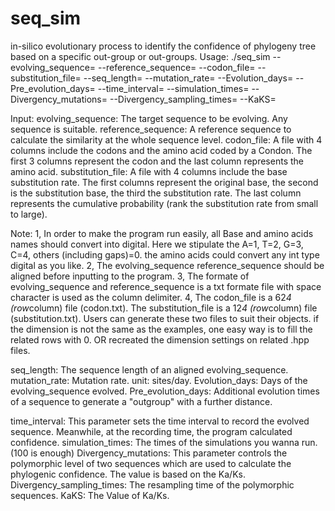 # seq_sim
in-silico evolutionary process to identify the confidence of phylogeny tree based on a specific out-group or out-groups. 
Usage:
./seq_sim --evolving_sequence=<path> --reference_sequence=<path> --codon_file=<path> --substitution_file=<path> --seq_length=<int> --mutation_rate=<double> --Evolution_days=<int> --Pre_evolution_days=<int> --time_interval=<int> --simulation_times=<int> --Divergency_mutations=<int> --Divergency_sampling_times=<int> --KaKS=<double>
  
  Input:
  evolving_sequence: The target sequence to be evolving. Any sequence is suitable. 
  reference_sequence: A reference sequence to calculate the similarity at the whole sequence level.
  codon_file: A file with 4 columns include the codons and the amino acid coded by a Condon. The first 3 columns represent the codon and the last column represents the amino acid.
  substitution_file: A file with 4 columns include the base substitution rate.  The first columns represent the original base, the second is the substitution base, the third the substitution rate. The last column represents the cumulative probability (rank the substitution rate from small to large). 
  
  Note: 1, In order to make the program run easily, all Base and amino acids names should convert into digital. Here we stipulate the A=1, T=2, G=3, C=4, others (including gaps)=0. the amino acids could convert any int type digital as you like.
        2, The evolving_sequence reference_sequence should be aligned before inputting to the program.
        3, The formate of evolving_sequence and reference_sequence is a txt formate file with space character is used as the column delimiter.
        4, The codon_file is a 62*4 (row*column) file (codon.txt). The substitution_file is a 12*4 (row*column) file (substitution.txt). Users can generate these two files to suit their objects. if the dimension is not the same as the examples, one easy way is to fill the related rows with 0. OR recreated the dimension settings on related .hpp files.
        
  
  seq_length: The sequence length of an aligned evolving_sequence.
  mutation_rate: Mutation rate. unit: sites/day.
  Evolution_days: Days of the evolving_sequence evolved.
  Pre_evolution_days: Additional evolution times of a sequence to generate a "outgroup" with a further distance.
  
  time_interval: This parameter sets the time interval to record the evolved sequence. Meanwhile, at the recording time, the program calculated confidence.
  simulation_times: The times of the simulations you wanna run.(100 is enough) 
  Divergency_mutations: This parameter controls the polymorphic level of two sequences which are used to calculate the phylogenic confidence. The value is based on the Ka/Ks.
  Divergency_sampling_times: The resampling time of the polymorphic sequences.
  KaKS: The Value of Ka/Ks.
  
  

